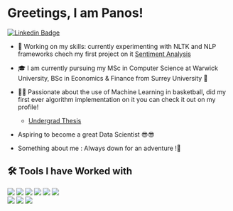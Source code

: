 # Greetings, I am Panos! 

[![Linkedin Badge](https://img.shields.io/badge/LinkedIn-0077B5?style=for-square&logo=linkedin&logoColor=white)](https://www.linkedin.com/in/panagiotis-sotirellos-095087132/)



- 🐣  Working on my skills: currently experimenting with NLTK and NLP frameworks chech my first project on it [Sentiment Analysis](https://github.com/panossoti/Natural-Language-Processing-)

- 🎓  I am currently pursuing my MSc in Computer Science at Warwick University, BSc in Economics & Finance from Surrey University 🦌

- 🏀🏀 Passionate about the use of Machine Learning in basketball, did my first ever algorithm implementation on it you can check it out on my profile! 
  - [Undergrad Thesis](https://github.com/panossoti/NBA-thesis-projectdis)

- Aspiring to become a great Data Scientist 😎😎

- Something about me : Always down for an adventure !🥽


## 🛠️ Tools I have Worked with

![](https://img.shields.io/badge/Code-Python-informational?style=flat&logo=python&logoColor=white&color=32CD32) 
![](https://img.shields.io/badge/Code-R-informational?style=flat&logo=c%2B%2B&logoColor=white&color=32CD32) 
![](https://img.shields.io/badge/Tools-Jupyter-informational?style=flat&logo=Jupyter&logoColor=white&color=32CD32) 
![](https://img.shields.io/badge/Tools-MySQL-informational?style=flat&logo=mysql&logoColor=white&color=32CD32)
![](https://img.shields.io/badge/Tools-MongoDB-informational?style=flat&logo=mongodb&logoColor=white&color=32CD32)
![](https://img.shields.io/badge/Framework-Pandas-informational?style=flat&logo=PyTorch&logoColor=white&color=32CD32)  
![](https://img.shields.io/badge/Framework-Numpy-informational?style=flat&logo=keras&logoColor=white&color=32CD32)
![](https://img.shields.io/badge/Framework-NLTK-informational?style=flat&logo=keras&logoColor=white&color=32CD32)
![](https://img.shields.io/badge/Framework-Scikit--learn-informational?style=flat&logo=scikit-learn&logoColor=white&color=32CD32)



